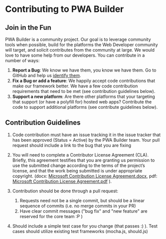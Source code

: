 # Contributing to PWA Builder

## Join in the Fun

PWA Builder is a community project. Our goal is to leverage community tools when possible, build for the platforms the Web Developer community will target, and solicit contributes from the community at large.  We would love to have some help from our developers. You can contribute in a number of ways:

1. **Report a Bug**:  We know we have them, you know we have them. Go to GitHub and help us [identify them](https://github.com/manifoldjs/ManifoldJS/issues).
2. **Fix a Bug or add a feature**:  We happily accept code contributions that make our framework better. We have a few code contribution requirements that need to be met (see contribution guidelines below).
3. **Support a new platform**: Are there other platforms that your targeting that support (or have a polyfill for) hosted web apps?  Contribute the code to support additional platforms (see contribute guidelines below).


## Contribution Guidelines

1. Code contribution must have an issue tracking it in the issue tracker that has been approved (Status = Active) by the PWA Builder team. Your pull request should include a link to the bug that you are fixing
2. You will need to complete a Contributor License Agreement (CLA). Briefly, this agreement testifies that you are granting us permission to use the submitted change according to the terms of the project’s license, and that the work being submitted is under appropriate copyright. (docx:  [Microsoft Contribution License Agreement.docx](https://www.codeplex.com/Download?ProjectName=typescript&DownloadId=822190), pdf:  [Microsoft Contribution License Agreement.pdf](https://www.codeplex.com/Download?ProjectName=typescript&DownloadId=921298) ).
3. Contribution should be done through a pull request:

	1. Requests need not be a single commit, but should be a linear sequence of commits (i.e. no merge commits in your PR)
	2. Have clear commit messages ("bug fix" and "new feature" are reserved for the core team :P )

4. Should include a simple test case for you change (that passes :) ). Test cases should utilize existing test frameworks (mocha.js, should.js)
